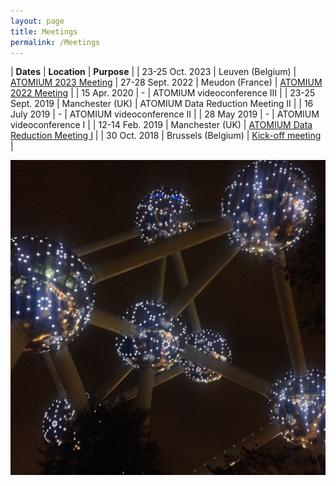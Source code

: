```yaml
---
layout: page
title: Meetings
permalink: /Meetings
---
```


<style>
table:nth-of-type(1) {
    display:table;
    width:100%;
}
table:nth-of-type(1) th:nth-of-type(2) {
    width:10%;
}
td, th {
   border: none!important;
}
</style>

| **Dates** | **Location** | **Purpose** |
| 23-25 Oct. 2023 | Leuven (Belgium) | [ATOMIUM 2023 Meeting](https://fys.kuleuven.be/ster/research-projects/aerosol/atomium/atomium-meeting-2023)
| 27-28 Sept. 2022 | Meudon (France) | [ATOMIUM 2022 Meeting](https://atomium2022.sciencesconf.org/) |
| 15 Apr. 2020 | - | ATOMIUM videoconference III |
| 23-25 Sept. 2019 | Manchester (UK) | ATOMIUM Data Reduction Meeting II |
| 16 July 2019 | - | ATOMIUM videoconference II |
| 28 May 2019 | - | ATOMIUM videoconference I |
| 12-14 Feb. 2019 | Manchester (UK) | [ATOMIUM Data Reduction Meeting I](https://fys.kuleuven.be/ster/events/conferences/2019/atomium-manchester-meeting) |
| 30 Oct. 2018 | Brussels (Belgium) | [Kick-off meeting](https://fys.kuleuven.be/ster/events/conferences/2018/atomium-kick-off-meeting/atomium-kick-off-meeting) |

![Meetings](/assets/img/Meeting.JPG)